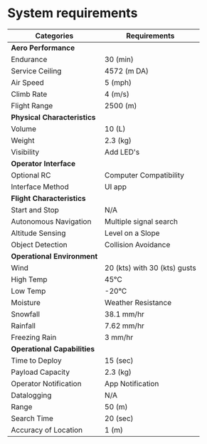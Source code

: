 # System requirements

|    **Categories**             |   **Requirements**            |
|------------------------------ |------------------------------ |
| **Aero Performance**          |                               |
| Endurance                     | 30 (min)                      |
| Service Ceiling               | 4572 (m DA)                   |
| Air Speed                     | 5 (mph)                       |
| Climb Rate                    | 4 (m/s)                       |
| Flight Range                  | 2500 (m)                      |
| **Physical Characteristics**  |                               |
| Volume                        | 10 (L)                        |
| Weight                        | 2.3 (kg)                      |
| Visibility                    | Add LED's                     |
| **Operator Interface**        |                               |
| Optional RC                   | Computer Compatibility        |
| Interface Method              | UI app                        |
| **Flight Characteristics**    |                               |
| Start and Stop                | N/A                           |
| Autonomous Navigation         | Multiple signal search        |
| Altitude Sensing              | Level on a Slope              |
| Object Detection              | Collision Avoidance           |
| **Operational Environment**   |                               |
| Wind                          | 20 (kts) with 30 (kts) gusts  |
| High Temp                     | 45ᵒC                          |
| Low Temp                      | -20ᵒC                         |
| Moisture                      | Weather Resistance            |
| Snowfall                      | 38.1 mm/hr                    |
| Rainfall                      | 7.62 mm/hr                    |
| Freezing Rain                 | 3 mm/hr                       |
| **Operational Capabilities**  |                               |
| Time to Deploy                | 15 (sec)                      |
| Payload Capacity              | 2.3 (kg)                      |
| Operator Notification         | App Notification              |
| Datalogging                   | N/A                           |
| Range                         | 50 (m)                        |
| Search Time                   | 20 (sec)                      |
| Accuracy of Location          | 1 (m)                         |
